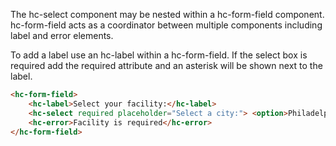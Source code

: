 The hc-select component may be nested within a hc-form-field component. hc-form-field acts as a coordinator between multiple components including label and error elements.

To add a label use an hc-label within a hc-form-field. If the select box is required add the required attribute and an asterisk will be shown next to the label.

```html
<hc-form-field>
    <hc-label>Select your facility:</hc-label>
    <hc-select required placeholder="Select a city:"> <option>Philadelphia</option> <option>Atlanta</option> </hc-select>
    <hc-error>Facility is required</hc-error>
</hc-form-field>
```
